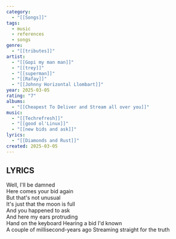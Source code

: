 ```yaml
---
category:
  - "[[Songs]]"
tags:
  - music
  - references
  - songs
genre:
  - "[[tributes]]"
artist:
  - "[[Gopi my man man]]"
  - "[[trey]]"
  - "[[superman]]"
  - "[[Rafay]]"
  - "[[Johnny Horizontal Llombart]]"
year: 2025-03-05
rating: "7"
albums:
  - "[[Cheapest To Deliver and Stream all over you]]"
music:
  - "[[Techrefresh]]"
  - "[[good ol'Linux]]"
  - "[[new bids and ask]]"
lyrics:
  - "[[Diamonds and Rust]]"
created: 2025-03-05
---
```


## LYRICS

Well, I'll be damned  
Here comes your bid again  
But that's not unusual  
It's just that the moon is full  
And you happened to ask  
And here my ears protruding   
Hand on the keyboard 
Hearing a bid I'd known  
A couple of millisecond-years ago 
Streaming straight for the truth
